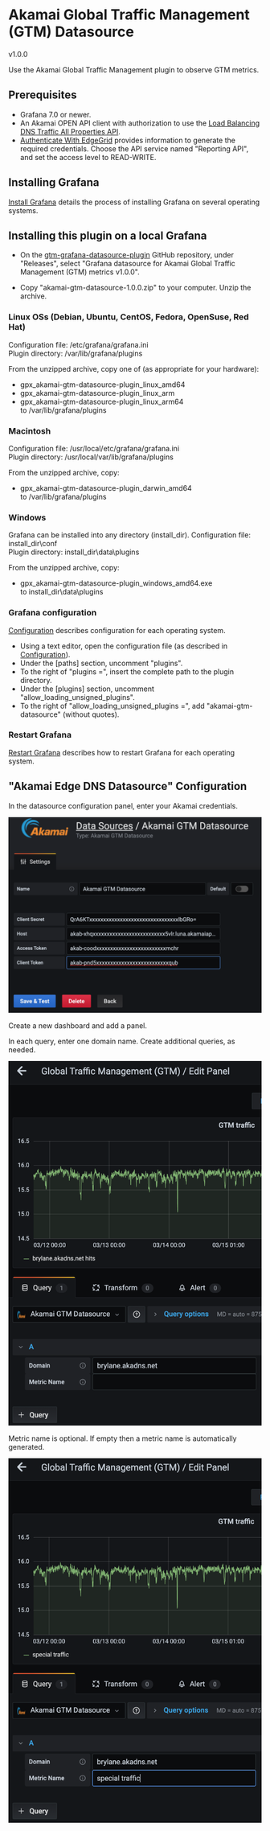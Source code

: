 # Akamai Global Traffic Management (GTM) Datasource
v1.0.0

Use the Akamai Global Traffic Management plugin to observe GTM  metrics.

## Prerequisites

* Grafana 7.0 or newer.
* An Akamai OPEN API client with authorization to use the [Load Balancing DNS Traffic All Properties API](https://developer.akamai.com/api/core_features/reporting/load-balancing-dns-traffic-all-properties.html). 
* [Authenticate With EdgeGrid](https://developer.akamai.com/getting-started/edgegrid) provides information to generate the required credentials. Choose the API service named "Reporting API", and set the access level to READ-WRITE.

## Installing Grafana

[Install Grafana](https://grafana.com/docs/grafana/latest/installation/) details the process of installing Grafana on several operating systems.

## Installing this plugin on a local Grafana

* On the [gtm-grafana-datasource-plugin](https://github.com/akamai/gtm-grafana-datasource-plugin) GitHub repository, 
under "Releases", select "Grafana datasource for Akamai Global Traffic Management (GTM)  metrics v1.0.0".

* Copy "akamai-gtm-datasource-1.0.0.zip" to your computer.  Unzip the archive.

### Linux OSs (Debian, Ubuntu, CentOS, Fedora, OpenSuse, Red Hat)

Configuration file: /etc/grafana/grafana.ini  
Plugin directory: /var/lib/grafana/plugins

From the unzipped archive, copy one of (as appropriate for your hardware):
* gpx_akamai-gtm-datasource-plugin_linux_amd64
* gpx_akamai-gtm-datasource-plugin_linux_arm
* gpx_akamai-gtm-datasource-plugin_linux_arm64  
to /var/lib/grafana/plugins

### Macintosh

Configuration file: /usr/local/etc/grafana/grafana.ini  
Plugin directory: /usr/local/var/lib/grafana/plugins

From the unzipped archive, copy:
* gpx_akamai-gtm-datasource-plugin_darwin_amd64  
to /var/lib/grafana/plugins

### Windows

Grafana can be installed into any directory (install_dir).
Configuration file: install_dir\conf  
Plugin directory: install_dir\data\plugins

From the unzipped archive, copy:
* gpx_akamai-gtm-datasource-plugin_windows_amd64.exe  
to install_dir\data\plugins

### Grafana configuration

[Configuration](https://grafana.com/docs/grafana/latest/administration/configuration/) describes configuration for each operating system.

* Using a text editor, open the configuration file (as described in [Configuration](https://grafana.com/docs/grafana/latest/administration/configuration/)).
* Under the [paths] section, uncomment "plugins".
* To the right of "plugins =", insert the complete path to the plugin directory.
* Under the [plugins] section, uncomment "allow_loading_unsigned_plugins".
* To the right of "allow_loading_unsigned_plugins =", add "akamai-gtm-datasource" (without quotes).

### Restart Grafana
[Restart Grafana](https://grafana.com/docs/grafana/latest/installation/restart-grafana/)
describes how to restart Grafana for each operating system.

## "Akamai Edge DNS Datasource" Configuration

In the datasource configuration panel, enter your Akamai credentials.

![Data Source](/static/data-source-config.png)

Create a new dashboard and add a panel.

In each query, enter one domain name. Create additional queries, as needed.

![Domain](/static/domains-config.png)

Metric name is optional. If empty then a metric name is automatically generated.

![Metric Name](/static/metric-name-config.png)

